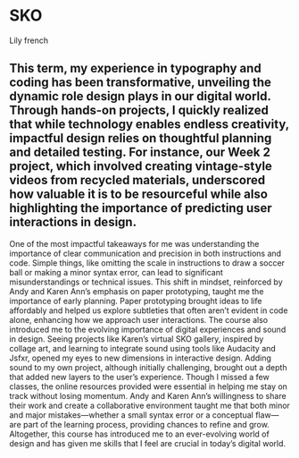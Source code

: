 # SKO 
Lily french 

## This term, my experience in typography and coding has been transformative, unveiling the dynamic role design plays in our digital world. Through hands-on projects, I quickly realized that while technology enables endless creativity, impactful design relies on thoughtful planning and detailed testing. For instance, our Week 2 project, which involved creating vintage-style videos from recycled materials, underscored how valuable it is to be resourceful while also highlighting the importance of predicting user interactions in design.
One of the most impactful takeaways for me was understanding the importance of clear communication and precision in both instructions and code. Simple things, like omitting the scale in instructions to draw a soccer ball or making a minor syntax error, can lead to significant misunderstandings or technical issues. This shift in mindset, reinforced by Andy and Karen Ann’s emphasis on paper prototyping, taught me the importance of early planning. Paper prototyping brought ideas to life affordably and helped us explore subtleties that often aren’t evident in code alone, enhancing how we approach user interactions.
The course also introduced me to the evolving importance of digital experiences and sound in design. Seeing projects like Karen’s virtual SKO gallery, inspired by collage art, and learning to integrate sound using tools like Audacity and Jsfxr, opened my eyes to new dimensions in interactive design. Adding sound to my own project, although initially challenging, brought out a depth that added new layers to the user’s experience.
Though I missed a few classes, the online resources provided were essential in helping me stay on track without losing momentum. Andy and Karen Ann’s willingness to share their work and create a collaborative environment taught me that both minor and major mistakes—whether a small syntax error or a conceptual flaw—are part of the learning process, providing chances to refine and grow. Altogether, this course has introduced me to an ever-evolving world of design and has given me skills that I feel are crucial in today’s digital world.

